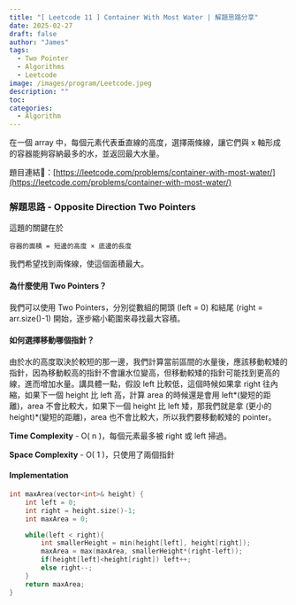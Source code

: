 ```yaml
---
title: "[ Leetcode 11 ] Container With Most Water | 解題思路分享"
date: 2025-02-27
draft: false
author: "James"
tags:
  - Two Pointer
  - Algorithms
  - Leetcode
image: /images/program/Leetcode.jpeg
description: ""
toc: 
categories:
  - Algorithm
---
```


在一個 array 中，每個元素代表垂直線的高度，選擇兩條線，讓它們與 x 軸形成的容器能夠容納最多的水，並返回最大水量。

題目連結🔗：[https://leetcode.com/problems/container-with-most-water/](https://leetcode.com/problems/container-with-most-water/)

### **解題思路 - Opposite Direction Two Pointers**

這題的關鍵在於

```
容器的面積 = 短邊的高度 × 底邊的長度
```

我們希望找到兩條線，使這個面積最大。

#### **為什麼使用 Two Pointers？**

我們可以使用 Two Pointers，分別從數組的開頭 (left = 0) 和結尾 (right = arr.size()-1) 開始，逐步縮小範圍來尋找最大容積。

#### **如何選擇移動哪個指針？**

由於水的高度取決於較短的那一邊，我們計算當前區間的水量後，應該移動較矮的指針，因為移動較高的指針不會讓水位變高，但移動較矮的指針可能找到更高的線，進而增加水量。講具體一點，假設 left 比較低，這個時候如果拿 right 往內縮，如果下一個 height 比 left 高，計算 area 的時候還是會用 left*(變短的距離)，area 不會比較大，如果下一個 height 比 left 矮，那我們就是拿 (更小的 height)*(變短的距離)，area 也不會比較大，所以我們要移動較矮的 pointer。

**Time Complexity** - O( n )，每個元素最多被 right 或 left 掃過。

**Space Complexity** - O( 1 )，只使用了兩個指針

#### **Implementation**

```cpp
int maxArea(vector<int>& height) {
    int left = 0;
    int right = height.size()-1;
    int maxArea = 0;

    while(left < right){
        int smallerHeight = min(height[left], height[right]);
        maxArea = max(maxArea, smallerHeight*(right-left));
        if(height[left]<height[right]) left++;
        else right--;
    }
    return maxArea;
}
```